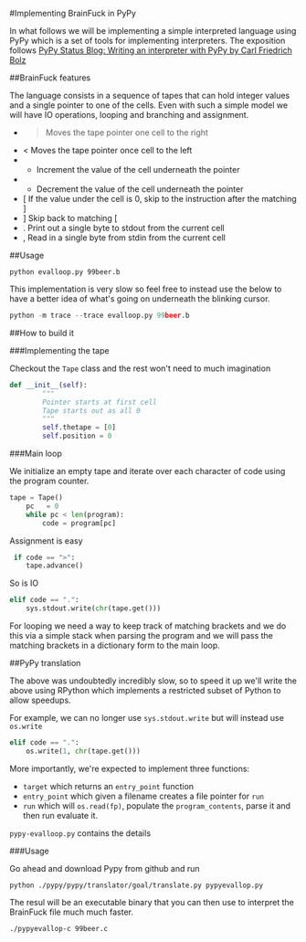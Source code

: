 #Implementing BrainFuck in PyPy

In what follows we will be implementing a simple interpreted language using PyPy which is a set of tools for implementing interpreters. The exposition follows [PyPy Status Blog: Writing an interpreter with PyPy by Carl Friedrich Bolz](http://morepypy.blogspot.com/2011/04/tutorial-writing-interpreter-with-pypy.html)

##BrainFuck features

The language consists in a sequence of tapes that can hold integer values and a single pointer to one of the cells. Even with such a simple model we will have IO operations, looping and branching and assignment.

* > Moves the tape pointer one cell to the right
* < Moves the tape pointer once cell to the left 
* + Increment the value of the cell underneath the pointer
* - Decrement the value of the cell underneath the pointer
* [ If the value under the cell is 0, skip to the instruction after the matching ]
* ] Skip back to matching [
* . Print out a single byte to stdout from the current cell
* , Read in a single byte from stdin  from the current cell

##Usage

```
python evalloop.py 99beer.b
```

This implementation is very slow so feel free to instead use the below to have a better idea of what's going on underneath the blinking cursor.

```python
python -m trace --trace evalloop.py 99beer.b
```

##How to build it

###Implementing the tape

Checkout the ```Tape``` class and the rest won't need to much imagination

```python
def __init__(self):
        """
        Pointer starts at first cell
        Tape starts out as all 0
        """
        self.thetape = [0]
        self.position = 0
```

###Main loop

We initialize an empty tape and iterate over each character of code using the program counter.

```python
tape = Tape()
    pc   = 0
    while pc < len(program):
        code = program[pc]
```


Assignment is easy

```python
 if code == ">":
    tape.advance()
```

So is IO

```python
elif code == ".":
    sys.stdout.write(chr(tape.get()))
```

For looping we need a way to keep track of matching brackets and we do this via a simple stack when parsing the program and we will pass the matching brackets in a dictionary form to the main loop.

##PyPy translation

The above was undoubtedly incredibly slow, so to speed it up we'll write the above using RPython which implements a restricted subset of Python to allow speedups.

For example, we can no longer use ```sys.stdout.write``` but will instead use ```os.write```

```python
elif code == ".":
    os.write(1, chr(tape.get()))
```

More importantly, we're expected to implement three functions:

* ```target``` which returns an ```entry_point``` function
* ```entry_point``` which given a filename creates a file pointer for ```run```
* ```run``` which will ```os.read(fp)```, populate the ```program_contents```, parse it and then run evaluate it.

```pypy-evalloop.py``` contains the details

###Usage

Go ahead and download Pypy from github and run

```
python ./pypy/pypy/translator/goal/translate.py pypyevallop.py
```

The resul will be an executable binary that you can then use to interpret the BrainFuck file much much faster.

```
./pypyevallop-c 99beer.c
```

